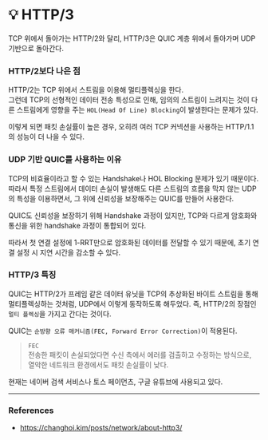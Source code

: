 # 💡 HTTP/3
TCP 위에서 돌아가는 HTTP/2와 달리, 
HTTP/3은 QUIC 계층 위에서 돌아가며 UDP 기반으로 돌아간다.

### HTTP/2보다 나은 점
HTTP/2는 TCP 위에서 스트림을 이용해 멀티플렉싱을 한다.     
그런데 TCP의 선형적인 데이터 전송 특성으로 인해, 임의의 스트림이 느려지는 것이 다른 스트림에게
영향을 주는 `HOL(Head Of Line) Blocking`이 발생한다는 문제가 있다.        

이렇게 되면 패킷 손실률이 높은 경우, 오히려 여러 TCP 커넥션을 사용하는 HTTP/1.1의 성능이 더 나을 수 있다.

### UDP 기반 QUIC를 사용하는 이유
TCP의 비효율이라고 할 수 있는 Handshake나 HOL Blocking 문제가 있기 때문이다.  
따라서 특정 스트림에서 데이터 손실이 발생해도 다른 스트림의 흐름을 막지 않는 UDP의 특성을 이용하면서,
그 위에 신뢰성을 보장해주는 QUIC를 만들어 사용한다.   

QUIC도 신뢰성을 보장하기 위해 Handshake 과정이 있지만,
TCP와 다르게 암호화와 통신을 위한 handshake 과정이 통합되어 있다.       

따라서 첫 연결 설정에 1-RRT만으로 암호화된 데이터를 전달할 수 있기 때문에, 
초기 연결 설정 시 지연 시간을 감소할 수 있다.

### HTTP/3 특징
QUIC는 HTTP/2가 프레임 같은 데이터 유닛을 TCP의 추상화된 바이트 스트림을 통해 멀티플렉싱하는 것처럼,
UDP에서 이렇게 동작하도록 해두었다. 즉, HTTP/2의 장점인 `멀티 플렉싱`을 가지고 간다는 것이다.    

QUIC는 `순방향 오류 매커니즘(FEC, Forward Error Correction)`이 적용된다.

> `FEC`     
>  전송한 패킷이 손실되었다면 수신 측에서 에러를 검출하고 수정하는 방식으로, 
>  열악한 네트워크 환경에서도 패킷 손실률이 낮다.

현재는 네이버 검색 서비스나 토스 페이먼츠, 구글 유튜브에 사용되고 있다.


-------------------------------------------------


### References
- https://changhoi.kim/posts/network/about-http3/